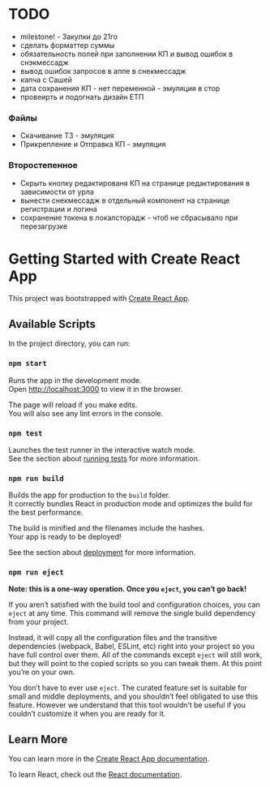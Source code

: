 # TODO
- milestone! - Закупки до 21го
- сделать форматтер суммы
- обязательность полей при заполнении КП и вывод ошибок в снэкмессадж
- вывод ошибок запросов в аппе в снекмессадж
- капча с Сашей
- дата сохранения КП - нет переменной  - эмуляция в стор
- провеирть и подогнать дизайн ЕТП

### Файлы
- Скачивание ТЗ - эмуляция
- Прикрепление и Отправка КП - эмуляция

### Второстепенное
- Скрыть кнопку редактированя КП на странице редактирования в зависимости от урла
- вынести снекмессадж в отдельный компонент на странице регистрации и логина
- сохранение токена в локалсторадж - чтоб не сбрасывало при перезагрузке


# Getting Started with Create React App

This project was bootstrapped with [Create React App](https://github.com/facebook/create-react-app).

## Available Scripts

In the project directory, you can run:

### `npm start`

Runs the app in the development mode.\
Open [http://localhost:3000](http://localhost:3000) to view it in the browser.

The page will reload if you make edits.\
You will also see any lint errors in the console.

### `npm test`

Launches the test runner in the interactive watch mode.\
See the section about [running tests](https://facebook.github.io/create-react-app/docs/running-tests) for more information.

### `npm run build`

Builds the app for production to the `build` folder.\
It correctly bundles React in production mode and optimizes the build for the best performance.

The build is minified and the filenames include the hashes.\
Your app is ready to be deployed!

See the section about [deployment](https://facebook.github.io/create-react-app/docs/deployment) for more information.

### `npm run eject`

**Note: this is a one-way operation. Once you `eject`, you can’t go back!**

If you aren’t satisfied with the build tool and configuration choices, you can `eject` at any time. This command will remove the single build dependency from your project.

Instead, it will copy all the configuration files and the transitive dependencies (webpack, Babel, ESLint, etc) right into your project so you have full control over them. All of the commands except `eject` will still work, but they will point to the copied scripts so you can tweak them. At this point you’re on your own.

You don’t have to ever use `eject`. The curated feature set is suitable for small and middle deployments, and you shouldn’t feel obligated to use this feature. However we understand that this tool wouldn’t be useful if you couldn’t customize it when you are ready for it.

## Learn More

You can learn more in the [Create React App documentation](https://facebook.github.io/create-react-app/docs/getting-started).

To learn React, check out the [React documentation](https://reactjs.org/).
